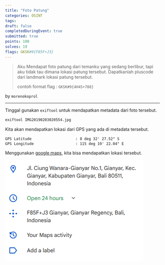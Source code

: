 ```yaml
---
title: "Foto Patung"
categories: OSINT
tags: 
draft: false
completedDuringEvent: true
submitted: true
points: 100
solves: 19
flags: GKSK#9{F85F+J3}
---
```

> Aku Mendapat foto patung dari temanku yang sedang berlibur, tapi aku tidak tau dimana lokasi patung tersebut. Dapatkanlah pluscode dari landmark lokasi patung tersebut.
>
> contoh format flag : `GKSK#9{4H45+788}`

by `morenokoprol`

---

Tinggal gunakan `exiftool` untuk mendapatkan metadata dari foto tersebut.

```bash
exiftool IMG20190203020554.jpg
```

Kita akan mendapatkan lokasi dari GPS yang ada di metadata tersebut.

```
GPS Latitude                    : 8 deg 32' 27.52" S
GPS Longitude                   : 115 deg 19' 22.04" E
```

Menggunakan [google maps](https://www.google.com/maps/place/Taman+Kota+Ciung+Wanara+Gianyar/@-8.5407343,115.3221572,19.38z/data=!4m6!3m5!1s0x2dd2165d83b5c8c3:0xb7143262946fe42b!8m2!3d-8.54091!4d115.3226862!16s%2Fg%2F11cn5pfxf8?entry=ttu&g_ep=EgoyMDI1MDUyMS4wIKXMDSoASAFQAw%3D%3D), kita bisa mendapatkan lokasi tersebut.

![alt text](image.png)
